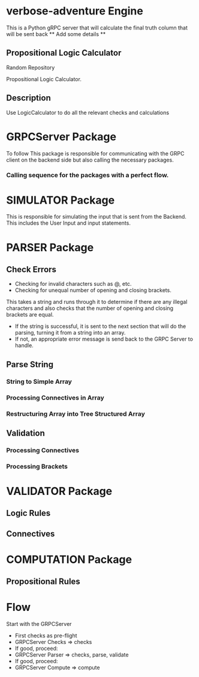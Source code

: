 # verbose-adventure Engine

This is a Python gRPC server that will calculate the final truth column that 
will be sent back
** Add some details **

## Propositional Logic Calculator

Random Repository

Propositional Logic Calculator.

## Description
Use LogicCalculator to do all the relevant checks and calculations


# GRPCServer Package
To follow
This package is responsible for communicating with the GRPC client on the backend
side but also calling the necessary packages.

### Calling sequence for the packages with a perfect flow.


# SIMULATOR Package
This is responsible for simulating the input that is sent from the Backend. This
includes the User Input and input statements.


# PARSER Package
## Check Errors
- Checking for invalid characters such as @, etc.
- Checking for unequal number of opening and closing brackets.

This takes a string and runs through it to determine if there are any illegal
characters and also checks that the number of opening and closing brackets
are equal. 

- If the string is successful, it is sent to the next section that will do the 
parsing, turning it from a string into an array.
- If not, an appropriate error message is send back to the GRPC Server to handle.

## Parse String
### String to Simple Array

### Processing Connectives in Array

### Restructuring Array into Tree Structured Array


## Validation
### Processing Connectives

### Processing Brackets


# VALIDATOR Package
## Logic Rules

## Connectives


# COMPUTATION Package
## Propositional Rules

##

# Flow
Start with the GRPCServer

- First checks as pre-flight
- GRPCServer Checks => checks
- If good, proceed:
- GRPCServer Parser => checks, parse, validate
- If good, proceed:
- GRPCServer Compute => compute